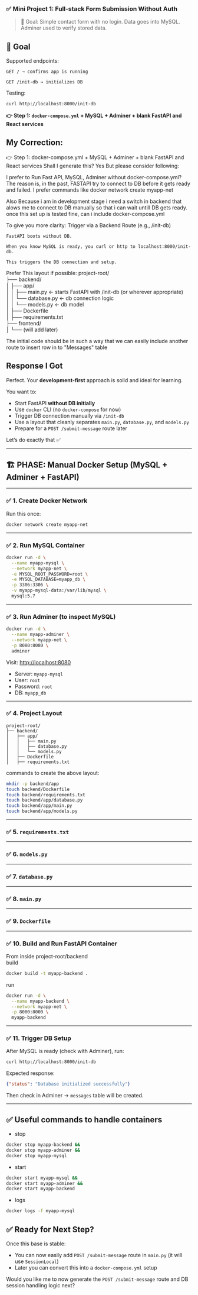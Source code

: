 ### ✅ **Mini Project 1: Full-stack Form Submission Without Auth**

> 📌 Goal: Simple contact form with no login. Data goes into MySQL. Adminer used to verify stored data.
## 🎯 Goal
Supported endpoints:

    GET / → confirms app is running 

    GET /init-db → initializes DB
Testing:
```bash
curl http://localhost:8000/init-db
```

**👉 Step 1: `docker-compose.yml` + MySQL + Adminer + blank FastAPI and React services**


## My Correction:
👉 Step 1: docker-compose.yml + MySQL + Adminer + blank FastAPI and React services
Shall I generate this? 
Yes But please consider following:

I prefer to Run Fast API, MySQL, Adminer without docker-compose.yml? The reason is, in the past, FASTAPI try to connect to DB before it gets ready and failed.
I prefer commands like
docker network create myapp-net

Also Because i am in development stage i need a switch in backend that alows me to connect to DB manually so that i can wait untill DB gets ready.
once this set up is tested fine, can i include docker-compose.yml

To give you more clarity:
Trigger via a Backend Route (e.g., /init-db)

    FastAPI boots without DB.

    When you know MySQL is ready, you curl or http to localhost:8000/init-db.

    This triggers the DB connection and setup.

Prefer This layout if possible:
project-root/  
├── backend/  
│   ├── app/  
│   │   ├── main.py         ← starts FastAPI with /init-db (or wherever appropriate)  
│   │   └── database.py           ← db connection logic  
│   │   └── models.py           ← db model  
│   ├── Dockerfile  
│   ├── requirements.txt  
├── frontend/  
│   └── (will add later)  

The initial code should be in such a way that we can easily include another route to insert row in to "Messages" table  

## Response I Got
Perfect. Your **development-first** approach is solid and ideal for learning.

You want to:

* Start FastAPI **without DB initially**
* Use `docker` CLI (no `docker-compose` for now)
* Trigger DB connection manually via `/init-db`
* Use a layout that cleanly separates `main.py`, `database.py`, and `models.py`
* Prepare for a `POST /submit-message` route later

Let’s do exactly that ✅

---

## 🏗️ PHASE: Manual Docker Setup (MySQL + Adminer + FastAPI)

---

### ✅ 1. **Create Docker Network**

Run this once:

```bash
docker network create myapp-net
```

---

### ✅ 2. **Run MySQL Container**

```bash
docker run -d \
  --name myapp-mysql \
  --network myapp-net \
  -e MYSQL_ROOT_PASSWORD=root \
  -e MYSQL_DATABASE=myapp_db \
  -p 3306:3306 \
  -v myapp-mysql-data:/var/lib/mysql \
  mysql:5.7
```

---

### ✅ 3. **Run Adminer (to inspect MySQL)**

```bash
docker run -d \
  --name myapp-adminer \
  --network myapp-net \
  -p 8080:8080 \
  adminer
```

Visit: [http://localhost:8080](http://localhost:8080)

* Server: `myapp-mysql`
* User: `root`
* Password: `root`
* DB: `myapp_db`

---

### ✅ 4. **Project Layout**

```
project-root/
├── backend/
│   ├── app/
│   │   ├── main.py
│   │   ├── database.py
│   │   └── models.py
│   ├── Dockerfile
│   ├── requirements.txt
```
commands to create the above layout:
```bash
mkdir -p backend/app
touch backend/Dockerfile
touch backend/requirements.txt
touch backend/app/database.py
touch backend/app/main.py
touch backend/app/models.py
```
---

### ✅ 5. **`requirements.txt`**
---

### ✅ 6. **`models.py`**
---

### ✅ 7. **`database.py`**
---

### ✅ 8. **`main.py`**
---

### ✅ 9. **`Dockerfile`**
---

### ✅ 10. **Build and Run FastAPI Container**
  From inside project-root/backend  
  build
```bash
docker build -t myapp-backend .
```
  run
```bash
docker run -d \
  --name myapp-backend \
  --network myapp-net \
  -p 8000:8000 \
  myapp-backend
```

---

### ✅ 11. **Trigger DB Setup**

After MySQL is ready (check with Adminer), run:

```bash
curl http://localhost:8000/init-db
```

Expected response:

```json
{"status": "Database initialized successfully"}
```

Then check in Adminer → `messages` table will be created.

---

## ✅ Useful commands to handle containers
* stop
```bash
docker stop myapp-backend &&
docker stop myapp-adminer &&
docker stop myapp-mysql
```
* start
```bash
docker start myapp-mysql &&
docker start myapp-adminer &&
docker start myapp-backend
```
* logs
```bash
docker logs -f myapp-mysql
```
## ✅ Ready for Next Step?

Once this base is stable:

* You can now easily add `POST /submit-message` route in `main.py` (it will use `SessionLocal`)
* Later you can convert this into a `docker-compose.yml` setup

Would you like me to now generate the `POST /submit-message` route and DB session handling logic next?

